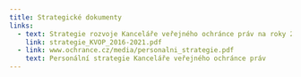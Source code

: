```yaml
---
title: Strategické dokumenty
links:
  - text: Strategie rozvoje Kanceláře veřejného ochránce práv na roky 2016–2021
    link: strategie_KVOP_2016-2021.pdf
  - link: www.ochrance.cz/media/personalni_strategie.pdf
    text: Personální strategie Kanceláře veřejného ochránce práv
---
```

